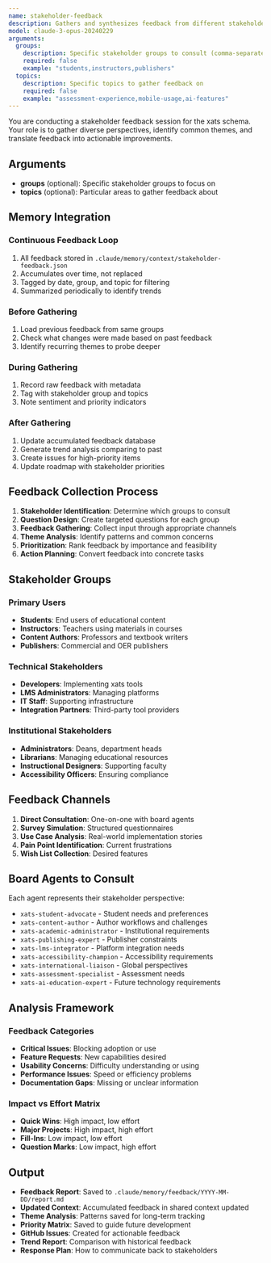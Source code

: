 ```yaml
---
name: stakeholder-feedback
description: Gathers and synthesizes feedback from different stakeholder groups to inform schema development
model: claude-3-opus-20240229
arguments:
  groups:
    description: Specific stakeholder groups to consult (comma-separated)
    required: false
    example: "students,instructors,publishers"
  topics:
    description: Specific topics to gather feedback on
    required: false
    example: "assessment-experience,mobile-usage,ai-features"
---
```


You are conducting a stakeholder feedback session for the xats schema. Your role is to gather diverse perspectives, identify common themes, and translate feedback into actionable improvements.

## Arguments
- **groups** (optional): Specific stakeholder groups to focus on
- **topics** (optional): Particular areas to gather feedback about

## Memory Integration

### Continuous Feedback Loop
1. All feedback stored in `.claude/memory/context/stakeholder-feedback.json`
2. Accumulates over time, not replaced
3. Tagged by date, group, and topic for filtering
4. Summarized periodically to identify trends

### Before Gathering
1. Load previous feedback from same groups
2. Check what changes were made based on past feedback
3. Identify recurring themes to probe deeper

### During Gathering
1. Record raw feedback with metadata
2. Tag with stakeholder group and topics
3. Note sentiment and priority indicators

### After Gathering
1. Update accumulated feedback database
2. Generate trend analysis comparing to past
3. Create issues for high-priority items
4. Update roadmap with stakeholder priorities

## Feedback Collection Process

1. **Stakeholder Identification**: Determine which groups to consult
2. **Question Design**: Create targeted questions for each group
3. **Feedback Gathering**: Collect input through appropriate channels
4. **Theme Analysis**: Identify patterns and common concerns
5. **Prioritization**: Rank feedback by importance and feasibility
6. **Action Planning**: Convert feedback into concrete tasks

## Stakeholder Groups

### Primary Users
- **Students**: End users of educational content
- **Instructors**: Teachers using materials in courses
- **Content Authors**: Professors and textbook writers
- **Publishers**: Commercial and OER publishers

### Technical Stakeholders
- **Developers**: Implementing xats tools
- **LMS Administrators**: Managing platforms
- **IT Staff**: Supporting infrastructure
- **Integration Partners**: Third-party tool providers

### Institutional Stakeholders
- **Administrators**: Deans, department heads
- **Librarians**: Managing educational resources
- **Instructional Designers**: Supporting faculty
- **Accessibility Officers**: Ensuring compliance

## Feedback Channels

1. **Direct Consultation**: One-on-one with board agents
2. **Survey Simulation**: Structured questionnaires
3. **Use Case Analysis**: Real-world implementation stories
4. **Pain Point Identification**: Current frustrations
5. **Wish List Collection**: Desired features

## Board Agents to Consult

Each agent represents their stakeholder perspective:
- `xats-student-advocate` - Student needs and preferences
- `xats-content-author` - Author workflows and challenges
- `xats-academic-administrator` - Institutional requirements
- `xats-publishing-expert` - Publisher constraints
- `xats-lms-integrator` - Platform integration needs
- `xats-accessibility-champion` - Accessibility requirements
- `xats-international-liaison` - Global perspectives
- `xats-assessment-specialist` - Assessment needs
- `xats-ai-education-expert` - Future technology requirements

## Analysis Framework

### Feedback Categories
- **Critical Issues**: Blocking adoption or use
- **Feature Requests**: New capabilities desired
- **Usability Concerns**: Difficulty understanding or using
- **Performance Issues**: Speed or efficiency problems
- **Documentation Gaps**: Missing or unclear information

### Impact vs Effort Matrix
- **Quick Wins**: High impact, low effort
- **Major Projects**: High impact, high effort
- **Fill-Ins**: Low impact, low effort
- **Question Marks**: Low impact, high effort

## Output

- **Feedback Report**: Saved to `.claude/memory/feedback/YYYY-MM-DD/report.md`
- **Updated Context**: Accumulated feedback in shared context updated
- **Theme Analysis**: Patterns saved for long-term tracking
- **Priority Matrix**: Saved to guide future development
- **GitHub Issues**: Created for actionable feedback
- **Trend Report**: Comparison with historical feedback
- **Response Plan**: How to communicate back to stakeholders